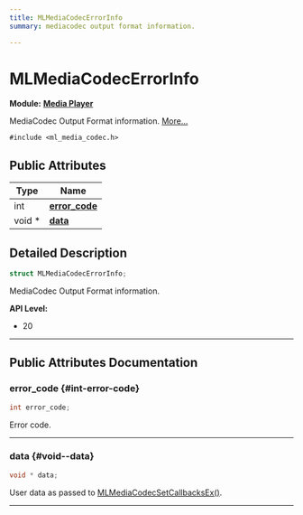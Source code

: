 ```yaml
---
title: MLMediaCodecErrorInfo
summary: mediacodec output format information. 

---
```


# MLMediaCodecErrorInfo

**Module:** **[Media Player](/api-ref/api/Modules/group___media_player/group___media_player.md)**



MediaCodec Output Format information.  [More...](#detailed-description)


`#include <ml_media_codec.h>`

## Public Attributes

| Type           | Name           |
| -------------- | -------------- |
| int | **[error_code](/api-ref/api/Modules/group___media_player/struct_m_l_media_codec_error_info.md#int-error-code)**  |
| void * | **[data](/api-ref/api/Modules/group___media_player/struct_m_l_media_codec_error_info.md#void--data)**  |

## Detailed Description

```cpp
struct MLMediaCodecErrorInfo;
```

MediaCodec Output Format information. 




**API Level:**
  * 20 




-----------
## Public Attributes Documentation

### error_code {#int-error-code}

```cpp
int error_code;
```


Error code. 





-----------

### data {#void--data}

```cpp
void * data;
```


User data as passed to [MLMediaCodecSetCallbacksEx()](/api-ref/api/Modules/group___media_player/group___media_player.md#mlresult-mlmediacodecsetcallbacksex). 





-----------

